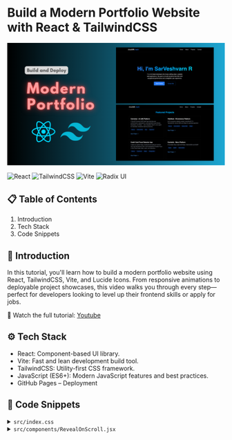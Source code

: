 # Build a Modern Portfolio Website with React & TailwindCSS

![banner](/banner.png)

![React](https://img.shields.io/badge/react-%2320232a.svg?style=for-the-badge&logo=react&logoColor=%2361DAFB) ![TailwindCSS](https://img.shields.io/badge/tailwindcss-%2338B2AC.svg?style=for-the-badge&logo=tailwind-css&logoColor=white) ![Vite](https://img.shields.io/badge/vite-%23646CFF.svg?style=for-the-badge&logo=vite&logoColor=white) ![Radix UI](https://img.shields.io/badge/radix%20ui-161618.svg?style=for-the-badge&logo=radix-ui&logoColor=white)

## 📋 Table of Contents

1. Introduction
2. Tech Stack
3. Code Snippets

## 🚀 Introduction

In this tutorial, you'll learn how to build a modern portfolio website using React, TailwindCSS, Vite, and Lucide Icons. From responsive animations to deployable project showcases, this video walks you through every step—perfect for developers looking to level up their frontend skills or apply for jobs.

🎥 Watch the full tutorial: [Youtube](https://www.youtube.com)

## ⚙️ Tech Stack

- React: Component-based UI library.
- Vite: Fast and lean development build tool.
- TailwindCSS: Utility-first CSS framework.
- JavaScript (ES6+): Modern JavaScript features and best practices.
- GitHub Pages – Deployment

## 📝 Code Snippets

<details>
  <summary><code>src/index.css</code></summary>
  
  ```
  @import "tailwindcss";
  
  html,
  body {
      margin: 0;
      padding: 0;
      font-family: "Space Grotesk", sans-serif;
      background: #0a0a0a;
      color: #f3f4f6;
  }
  
  @layer utilities {
      @keyframes blink {
          0%,
          100% {
              opacity: 1;
          }
          50% {
              opacity: 0;
          }
      }
  
      .animate-blink {
          animation: blink 0.8s step-end infinite;
      }
  
      @keyframes loading {
          0% {
              transform: translateX(-100%);
          }
          100% {
              transform: translateX(250%);
          }
      }
  
      .animate-loading-bar {
          animation: loading 0.8s ease infinite;
      }
  }
  
  .reveal {
      opacity: 0;
      transform: translateY(20px);
      transition: opacity 0.7s ease, transform 0.7s ease;
  }
  
  .reveal.visible {
      opacity: 1;
      transform: translateY(0);
  }
  ```
</details>

<details>
  <summary><code>src/components/RevealOnScroll.jsx</code></summary>
  
  ```
  import { useEffect, useRef } from "react";
  
  export const RevealOnScroll = ({ children }) => {
      const ref = useRef(null);
  
      useEffect(() => {
          const observer = new IntersectionObserver(
              ([entry]) => {
                  if (entry.isIntersecting) {
                      ref.current.classList.add("visible");
                  }
              },
              { threshold: 0.2, rootMargin: "0px 0px -50px 0px" }
          );
  
          if (ref.current) observer.observe(ref.current);
  
          return () => observer.disconnect();
      });
  
      return (
          <div ref={ref} className="reveal">
              {children}
          </div>
      );
  };
  ```
</details>
